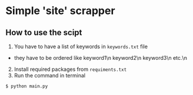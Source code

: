 # Simple 'site' scrapper

## How to use the scipt
1. You have to have a list of keywords in `keywords.txt` file
  - they have to be ordered like
    keyword1\n
    keyword2\n
    keyword3\n
    etc.\n
2. Install required packages from `requiments.txt`
3. Run the command in terminal
```
$ python main.py
```
